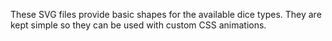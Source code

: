 These SVG files provide basic shapes for the available dice types. They are kept simple so they can be used with custom CSS animations.
